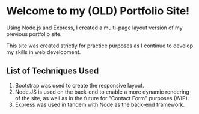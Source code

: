 # Welcome to my (OLD) Portfolio Site!

Using Node.js and Express, I created a multi-page layout version of my previous portfolio site. 

This site was created strictly for practice purposes as I continue to develop my skills in web development.

## List of Techniques Used

1.	Bootstrap was used to create the responsive layout.
2.	Node.JS is used on the back-end to enable a more dynamic rendering of the site, as well as in the future for "Contact Form" purposes (WIP).
3.	Express was used in tandem with Node as the back-end framework.